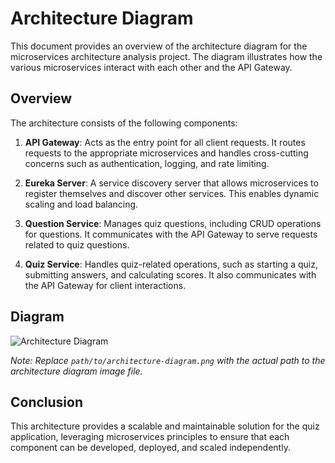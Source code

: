 # Architecture Diagram

This document provides an overview of the architecture diagram for the microservices architecture analysis project. The diagram illustrates how the various microservices interact with each other and the API Gateway.

## Overview

The architecture consists of the following components:

1. **API Gateway**: Acts as the entry point for all client requests. It routes requests to the appropriate microservices and handles cross-cutting concerns such as authentication, logging, and rate limiting.

2. **Eureka Server**: A service discovery server that allows microservices to register themselves and discover other services. This enables dynamic scaling and load balancing.

3. **Question Service**: Manages quiz questions, including CRUD operations for questions. It communicates with the API Gateway to serve requests related to quiz questions.

4. **Quiz Service**: Handles quiz-related operations, such as starting a quiz, submitting answers, and calculating scores. It also communicates with the API Gateway for client interactions.

## Diagram

![Architecture Diagram](path/to/architecture-diagram.png)

*Note: Replace `path/to/architecture-diagram.png` with the actual path to the architecture diagram image file.*

## Conclusion

This architecture provides a scalable and maintainable solution for the quiz application, leveraging microservices principles to ensure that each component can be developed, deployed, and scaled independently.